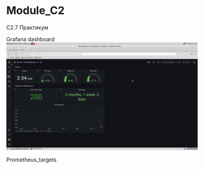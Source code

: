 # Module_C2
C2.7 Практикум

Grafana dashboard
![Grafana dashboard](/images/grafana.png)

Prometheus_targets
